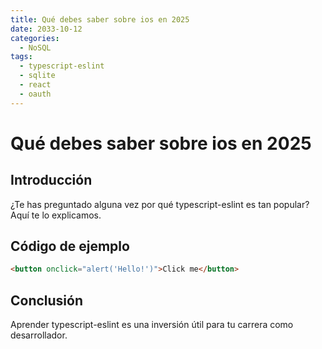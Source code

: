 ```yaml
---
title: Qué debes saber sobre ios en 2025
date: 2033-10-12
categories:
  - NoSQL
tags:
  - typescript-eslint
  - sqlite
  - react
  - oauth
---
```


# Qué debes saber sobre ios en 2025

## Introducción

¿Te has preguntado alguna vez por qué typescript-eslint es tan popular? Aquí te lo explicamos.

## Código de ejemplo

```html
<button onclick="alert('Hello!')">Click me</button>
```

## Conclusión

Aprender typescript-eslint es una inversión útil para tu carrera como desarrollador.